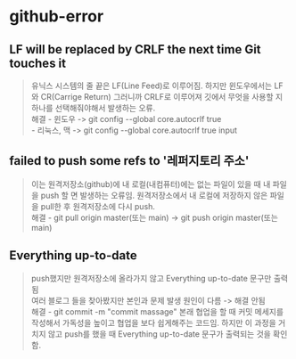 # github-error
 ##  LF will be replaced by CRLF the next time Git touches it  
> 유닉스 시스템의 줄 끝은 LF(Line Feed)로 이루어짐. 하지만 윈도우에서는 LF와 CR(Carrige Return) 그러니까 CRLF로 이루어져 깃에서 무엇을 사용할 지 하나를 선택해줘야해서 발생하는 오류.  
> 해결 - 윈도우 -> git config --global core.autocrlf true  
>      - 리눅스, 맥 -> git config --global core.autocrlf true input  
     
## failed to push some refs to '레퍼지토리 주소'  
> 이는 원격저장소(github)에 내 로컬(내컴퓨터)에는 없는 파일이 있을 때 내 파일을 push 할 면 발생하는 오류임.
> 원격저장소에서 내 로컬에 저장하지 않은 파일을 pull한 후 원격저장소에 다시 push.  
> 해결 - git pull origin master(또는 main) -> git push origin master(또는 main)  

## Everything up-to-date
> push했지만 원격저장소에 올라가지 않고 Everything up-to-date 문구만 출력됨  
> 여러 블로그 들을 찾아봤지만 본인과 문제 발생 원인이 다름 -> 해결 안됨  
> 해결 - git commit -m "commit massage"  본래 협업을 할 때 커밋 메세지를 작성해서 가독성을 높이고 협업을 보다 쉽게해주는 코드임. 하지만 이 과정을 거치지 않고 push를 했을 때 Everything up-to-date 문구가 출력되는 것을 확인함.  
